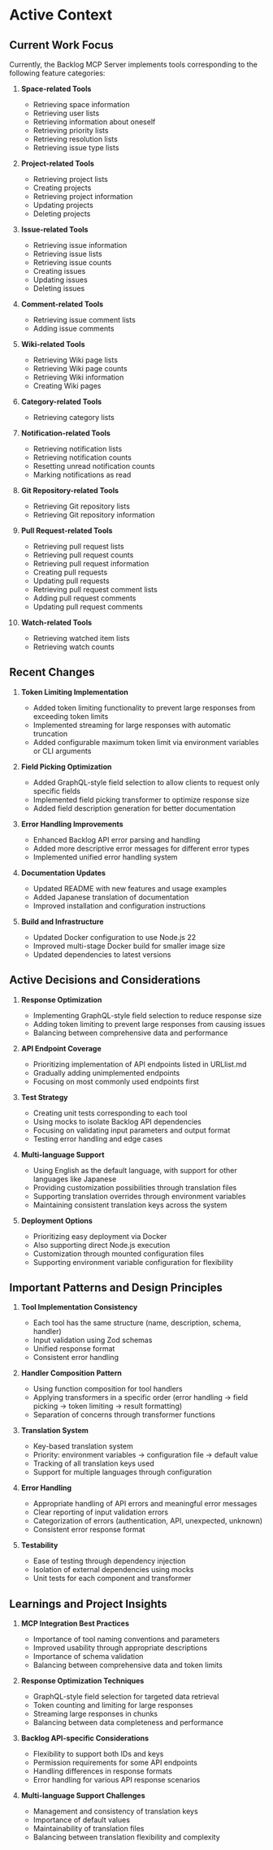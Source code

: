 # Active Context

## Current Work Focus

Currently, the Backlog MCP Server implements tools corresponding to the following feature categories:

1. **Space-related Tools**
   - Retrieving space information
   - Retrieving user lists
   - Retrieving information about oneself
   - Retrieving priority lists
   - Retrieving resolution lists
   - Retrieving issue type lists

2. **Project-related Tools**
   - Retrieving project lists
   - Creating projects
   - Retrieving project information
   - Updating projects
   - Deleting projects

3. **Issue-related Tools**
   - Retrieving issue information
   - Retrieving issue lists
   - Retrieving issue counts
   - Creating issues
   - Updating issues
   - Deleting issues

4. **Comment-related Tools**
   - Retrieving issue comment lists
   - Adding issue comments

5. **Wiki-related Tools**
   - Retrieving Wiki page lists
   - Retrieving Wiki page counts
   - Retrieving Wiki information
   - Creating Wiki pages

6. **Category-related Tools**
   - Retrieving category lists

7. **Notification-related Tools**
   - Retrieving notification lists
   - Retrieving notification counts
   - Resetting unread notification counts
   - Marking notifications as read

8. **Git Repository-related Tools**
   - Retrieving Git repository lists
   - Retrieving Git repository information

9. **Pull Request-related Tools**
   - Retrieving pull request lists
   - Retrieving pull request counts
   - Retrieving pull request information
   - Creating pull requests
   - Updating pull requests
   - Retrieving pull request comment lists
   - Adding pull request comments
   - Updating pull request comments

10. **Watch-related Tools**
    - Retrieving watched item lists
    - Retrieving watch counts

## Recent Changes

1. **Token Limiting Implementation**
   - Added token limiting functionality to prevent large responses from exceeding token limits
   - Implemented streaming for large responses with automatic truncation
   - Added configurable maximum token limit via environment variables or CLI arguments

2. **Field Picking Optimization**
   - Added GraphQL-style field selection to allow clients to request only specific fields
   - Implemented field picking transformer to optimize response size
   - Added field description generation for better documentation

3. **Error Handling Improvements**
   - Enhanced Backlog API error parsing and handling
   - Added more descriptive error messages for different error types
   - Implemented unified error handling system

4. **Documentation Updates**
   - Updated README with new features and usage examples
   - Added Japanese translation of documentation
   - Improved installation and configuration instructions

5. **Build and Infrastructure**
   - Updated Docker configuration to use Node.js 22
   - Improved multi-stage Docker build for smaller image size
   - Updated dependencies to latest versions

## Active Decisions and Considerations

1. **Response Optimization**
   - Implementing GraphQL-style field selection to reduce response size
   - Adding token limiting to prevent large responses from causing issues
   - Balancing between comprehensive data and performance

2. **API Endpoint Coverage**
   - Prioritizing implementation of API endpoints listed in URLlist.md
   - Gradually adding unimplemented endpoints
   - Focusing on most commonly used endpoints first

3. **Test Strategy**
   - Creating unit tests corresponding to each tool
   - Using mocks to isolate Backlog API dependencies
   - Focusing on validating input parameters and output format
   - Testing error handling and edge cases

4. **Multi-language Support**
   - Using English as the default language, with support for other languages like Japanese
   - Providing customization possibilities through translation files
   - Supporting translation overrides through environment variables
   - Maintaining consistent translation keys across the system

5. **Deployment Options**
   - Prioritizing easy deployment via Docker
   - Also supporting direct Node.js execution
   - Customization through mounted configuration files
   - Supporting environment variable configuration for flexibility

## Important Patterns and Design Principles

1. **Tool Implementation Consistency**
   - Each tool has the same structure (name, description, schema, handler)
   - Input validation using Zod schemas
   - Unified response format
   - Consistent error handling

2. **Handler Composition Pattern**
   - Using function composition for tool handlers
   - Applying transformers in a specific order (error handling → field picking → token limiting → result formatting)
   - Separation of concerns through transformer functions

3. **Translation System**
   - Key-based translation system
   - Priority: environment variables → configuration file → default value
   - Tracking of all translation keys used
   - Support for multiple languages through configuration

4. **Error Handling**
   - Appropriate handling of API errors and meaningful error messages
   - Clear reporting of input validation errors
   - Categorization of errors (authentication, API, unexpected, unknown)
   - Consistent error response format

5. **Testability**
   - Ease of testing through dependency injection
   - Isolation of external dependencies using mocks
   - Unit tests for each component and transformer

## Learnings and Project Insights

1. **MCP Integration Best Practices**
   - Importance of tool naming conventions and parameters
   - Improved usability through appropriate descriptions
   - Importance of schema validation
   - Balancing between comprehensive data and token limits

2. **Response Optimization Techniques**
   - GraphQL-style field selection for targeted data retrieval
   - Token counting and limiting for large responses
   - Streaming large responses in chunks
   - Balancing between data completeness and performance

3. **Backlog API-specific Considerations**
   - Flexibility to support both IDs and keys
   - Permission requirements for some API endpoints
   - Handling differences in response formats
   - Error handling for various API response scenarios

4. **Multi-language Support Challenges**
   - Management and consistency of translation keys
   - Importance of default values
   - Maintainability of translation files
   - Balancing between translation flexibility and complexity
